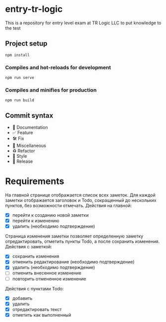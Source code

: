 # entry-tr-logic

This is a repository for entry level exam at 
TR Logic LLC to put knowledge to the test

## Project setup
```
npm install
```

### Compiles and hot-reloads for development
```
npm run serve
```

### Compiles and minifies for production
```
npm run build
```

## Commit syntax 

* :blue_book: Documentation
* :white_check_mark: Feature
* :hammer_and_wrench: Fix
* :corn: Miscellaneous
* :recycle: Refactor
* :art: Style
* :milky_way: Release

# Requirements

На главной странице отображается список всех заметок.
Для каждой заметки отображается заголовок и Todo, сокращенный
до нескольких пунктов, без возможности отмечать.
Действия на главной:
- [x] перейти к созданию новой заметки
- [x] перейти к изменению
- [x] удалить (необходимо подтверждение)

Страница изменения заметки позволяет определенную заметку
отредактировать, отметить пункты Todo, а после сохранить изменения.
Действия с заметкой:
- [x] сохранить изменения
- [x] отменить редактирование (необходимо подтверждение)
- [x] удалить (необходимо подтверждение)
- [ ] отменить внесенное изменение
- [ ] повторить отмененное изменение

Действия с пунктами Todo:
- [x] добавить
- [x] удалить
- [x] отредактировать текст
- [x] отметить как выполненный